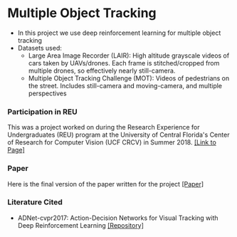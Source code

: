 # Multiple Object Tracking

- In this project we use deep reinforcement learning for multiple object tracking
- Datasets used:
  - Large Area Image Recorder (LAIR): High altitude grayscale videos of cars taken by UAVs/drones. Each frame is stitched/cropped from multiple drones, so effectively nearly still-camera.
  - Multiple Object Tracking Challenge (MOT): Videos of pedestrians on the street. Includes still-camera and moving-camera, and multiple perspectives

### Participation in REU
This was a project worked on during the Research Experience for Undergraduates (REU) program at the University of Central Florida's Center of Research for Computer Vision (UCF CRCV) in Summer 2018. [[Link to Page]](http://crcv.ucf.edu/REU/2018/narae)

### Paper
Here is the final version of the paper written for the project [[Paper]](https://drive.google.com/file/d/1D0qkf4voPLldTG2PBcHFiAGDAtxWEL27/view?usp=sharing)

### Literature Cited
- ADNet-cvpr2017: Action-Decision Networks for Visual Tracking with Deep Reinforcement Learning [[Repository]](https://github.com/hellbell/ADNet)


